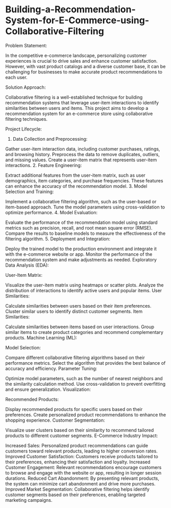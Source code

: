 # Building-a-Recommendation-System-for-E-Commerce-using-Collaborative-Filtering

Problem Statement:

In the competitive e-commerce landscape, personalizing customer experiences is crucial to drive sales and enhance customer satisfaction. However, with vast product catalogs and a diverse customer base, it can be challenging for businesses to make accurate product recommendations to each user.

Solution Approach:

Collaborative filtering is a well-established technique for building recommendation systems that leverage user-item interactions to identify similarities between users and items. This project aims to develop a recommendation system for an e-commerce store using collaborative filtering techniques.

Project Lifecycle:

1. Data Collection and Preprocessing:

Gather user-item interaction data, including customer purchases, ratings, and browsing history.
Preprocess the data to remove duplicates, outliers, and missing values.
Create a user-item matrix that represents user-item interactions.
2. Feature Engineering:

Extract additional features from the user-item matrix, such as user demographics, item categories, and purchase frequencies.
These features can enhance the accuracy of the recommendation model.
3. Model Selection and Training:

Implement a collaborative filtering algorithm, such as the user-based or item-based approach.
Tune the model parameters using cross-validation to optimize performance.
4. Model Evaluation:

Evaluate the performance of the recommendation model using standard metrics such as precision, recall, and root mean square error (RMSE).
Compare the results to baseline models to measure the effectiveness of the filtering algorithm.
5. Deployment and Integration:

Deploy the trained model to the production environment and integrate it with the e-commerce website or app.
Monitor the performance of the recommendation system and make adjustments as needed.
Exploratory Data Analysis (EDA):

User-Item Matrix:

Visualize the user-item matrix using heatmaps or scatter plots.
Analyze the distribution of interactions to identify active users and popular items.
User Similarities:

Calculate similarities between users based on their item preferences.
Cluster similar users to identify distinct customer segments.
Item Similarities:

Calculate similarities between items based on user interactions.
Group similar items to create product categories and recommend complementary products.
Machine Learning (ML):

Model Selection:

Compare different collaborative filtering algorithms based on their performance metrics.
Select the algorithm that provides the best balance of accuracy and efficiency.
Parameter Tuning:

Optimize model parameters, such as the number of nearest neighbors and the similarity calculation method.
Use cross-validation to prevent overfitting and ensure generalization.
Visualization:

Recommended Products:

Display recommended products for specific users based on their preferences.
Create personalized product recommendations to enhance the shopping experience.
Customer Segmentation:

Visualize user clusters based on their similarity to recommend tailored products to different customer segments.
E-Commerce Industry Impact:

Increased Sales: Personalized product recommendations can guide customers toward relevant products, leading to higher conversion rates.
Improved Customer Satisfaction: Customers receive products tailored to their preferences, enhancing their satisfaction and loyalty.
Increased Customer Engagement: Relevant recommendations encourage customers to browse and engage with the website or app, resulting in longer session durations.
Reduced Cart Abandonment: By presenting relevant products, the system can minimize cart abandonment and drive more purchases.
Improved Market Segmentation: Collaborative filtering helps identify customer segments based on their preferences, enabling targeted marketing campaigns.
